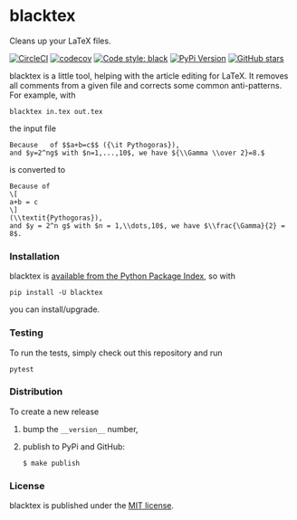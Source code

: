 # blacktex

Cleans up your LaTeX files.

[![CircleCI](https://img.shields.io/circleci/project/github/nschloe/blacktex/master.svg)](https://circleci.com/gh/nschloe/blacktex/tree/master)
[![codecov](https://img.shields.io/codecov/c/github/nschloe/blacktex.svg)](https://codecov.io/gh/nschloe/blacktex)
[![Code style: black](https://img.shields.io/badge/code%20style-black-000000.svg)](https://github.com/ambv/black)
[![PyPi Version](https://img.shields.io/pypi/v/blacktex.svg)](https://pypi.python.org/pypi/blacktex)
[![GitHub stars](https://img.shields.io/github/stars/nschloe/blacktex.svg?logo=github&label=Stars)](https://github.com/nschloe/blacktex)

blacktex is a little tool, helping with the article editing for LaTeX. It removes all
comments from a given file and corrects some common anti-patterns. For example, with
```
blacktex in.tex out.tex
```
the input file
```
Because   of $$a+b=c$$ ({\it Pythogoras}),
and $y=2^ng$ with $n=1,...,10$, we have ${\\Gamma \\over 2}=8.$
```
is converted to
```
Because of
\[
a+b = c
\]
(\\textit{Pythogoras}),
and $y = 2^n g$ with $n = 1,\\dots,10$, we have $\\frac{\Gamma}{2} = 8$.
```

### Installation

blacktex is [available from the Python Package Index](https://pypi.python.org/pypi/blacktex/), so with
```
pip install -U blacktex
```
you can install/upgrade.

### Testing

To run the tests, simply check out this repository and run
```
pytest
```

### Distribution

To create a new release

1. bump the `__version__` number,

2. publish to PyPi and GitHub:
    ```
    $ make publish
    ```

### License
blacktex is published under the [MIT license](https://en.wikipedia.org/wiki/MIT_License).
